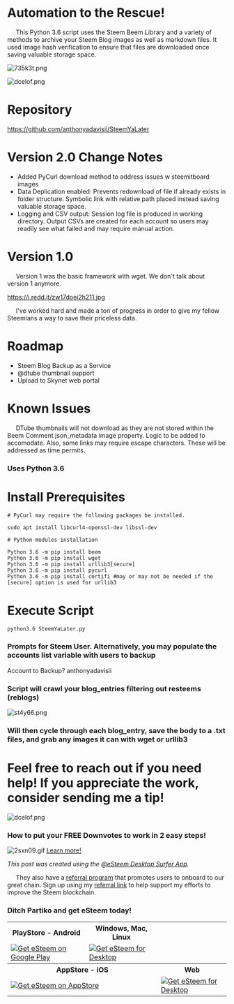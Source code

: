 # Automation to the Rescue!

&nbsp;&nbsp;&nbsp;&nbsp; This Python 3.6 script uses the Steem Beem Library and a variety of methods to archive your Steem Blog images as well as markdown files. It used image hash verification to ensure that files are downloaded once saving valuable storage space.

![735k3t.png](https://img.esteem.app/735k3t.png)

![dcelof.png](https://img.esteem.app/dcelof.png)

# Repository

https://github.com/anthonyadavisii/SteemYaLater

# Version 2.0 Change Notes

- Added PyCurl download method to address issues w steemitboard images
- Data Deplication enabled: Prevents redownload of file if already exists in folder structure. Symbolic link with relative path placed instead saving valuable storage space.
- Logging and CSV output: Session log file is produced in working directory. Output CSVs are created for each account so users may readily see what failed and may require manual action.

# Version 1.0

&nbsp;&nbsp;&nbsp;&nbsp; Version 1 was the basic framework with wget. We don't talk about version 1 anymore. 

https://i.redd.it/zw17doei2h211.jpg

&nbsp;&nbsp;&nbsp;&nbsp; I've worked hard and made a ton of progress in order to give my fellow Steemians a way to save their priceless data.

# Roadmap

- Steem Blog Backup as a Service
- @dtube thumbnail support
- Upload to Skynet web portal

# Known Issues

&nbsp;&nbsp;&nbsp;&nbsp; DTube thumbnails will not download as they are not stored within the Beem Comment json_metadata image property. Logic to be added to accomodate. Also, some links may require escape characters. These will be addressed as time permits.

### Uses Python 3.6

# Install Prerequisites

```
# PyCurl may require the following packages be installed.

sudo apt install libcurl4-openssl-dev libssl-dev

# Python modules installation

Python 3.6 -m pip install beem
Python 3.6 -m pip install wget
Python 3.6 -m pip install urllib3[secure]
Python 3.6 -m pip install pycurl
Python 3.6 -m pip install certifi #may or may not be needed if the [secure] option is used for urllib3
```

# Execute Script

```
python3.6 SteemYaLater.py
```

### Prompts for Steem User. Alternatively, you may populate the accounts list variable with users to backup

Account to Backup? anthonyadavisii

### Script will crawl your blog_entries filtering out resteems (reblogs)

![st4y66.png](https://img.esteem.app/st4y66.png)

### Will then cycle through each blog_entry, save the body to a .txt files, and grab any images it can with wget or urllib3


# Feel free to reach out if you need help! If you appreciate the work, consider sending me a tip!

![dcelof.png](https://img.esteem.app/dcelof.png)

### How to put your FREE Downvotes to work in 2 easy steps! 

![2sxn09.gif](https://img.esteem.app/2sxn09.gif)
[Learn more!](https://steemit.com/esteem/@anthonyadavisii/how-to-put-your-free-downvotes-to-work-in-2-easy-steps)

*This post was created using the [@eSteem Desktop Surfer App](https://github.com/eSteemApp/esteem-surfer/releases).*

&nbsp;&nbsp;&nbsp;&nbsp; They also have a [referral program](https://esteem.app/hive-125125/@esteemapp/esteem-referrals) that promotes users to onboard to our great chain. Sign up using my [referral link](https://esteem.app/signup?referral=anthonyadavisii) to help support my efforts to improve the Steem blockchain.

###  Ditch Partiko and get eSteem today!

<table>
  <tr>
    <th>PlayStore - Android</th>
    <th>Windows, Mac, Linux</th>
  </tr>
  <tr>
    <td><a href='https://play.google.com/store/apps/details?id=app.esteem.mobile.android'><img alt='Get eSteem on Google Play' src='https://img.esteem.ws//twstd2x0xx.png' /></a></td>
    <td><a href='https://github.com/eSteemApp/esteem-surfer/releases'><img src='https://img.esteem.ws//42dgm1zzo1.png' alt='Get eSteem for Desktop' /></a></td>
  </tr>
  <tr>
    <th colspan="2">AppStore - iOS</th>
    <th>Web</th>
  </tr>
  <tr>
    <td colspan="2"><a href='https://itunes.apple.com/WebObjects/MZStore.woa/wa/viewSoftware?id=1451896376&mt=8'><img src='https://img.esteem.ws//ir3o7p26w7.png' alt='Get eSteem on AppStore' /></a></td>
    <td><a href='https://esteem.app'><img src='https://img.esteem.ws/100/bqaxajqbid.png' alt='Get eSteem for Desktop' /></a></td>
  </tr>
</table>
